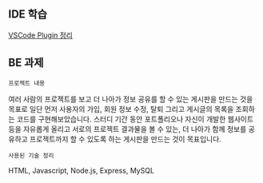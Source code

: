 ## IDE 학습 

[VSCode Plugin 정리](https://velog.io/@yesjjin99/VSCode-Plugin-%EC%A0%95%EB%A6%AC)

## BE 과제

`프로젝트 내용`

여러 사람의 프로젝트를 보고 더 나아가 정보 공유를 할 수 있는 게시판을 만드는 것을 목표로 일단 먼저 사용자의 가입, 회원 정보 수정, 탈퇴 그리고 게시글의 목록을 조회하는 코드를 구현해보았습니다. 스터디 기간 동안 포트폴리오나 자신이 개발한 웹사이트 등을 자유롭게 올리고 서로의 프로젝트 결과물을 볼 수 있는, 더 나아가 함께 정보를 공유하고 프로젝트까지 할 수 있도록 하는 게시판을 만드는 것이 목표입니다.

`사용된 기술 정리`

HTML, Javascript, Node.js, Express, MySQL
